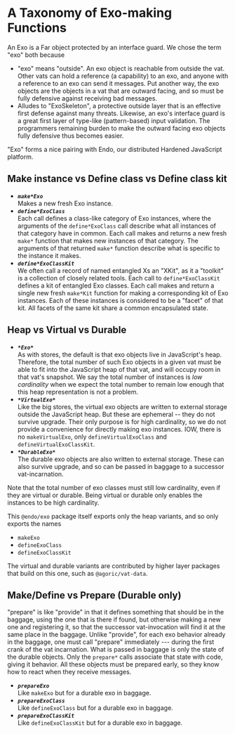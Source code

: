 # A Taxonomy of Exo-making Functions

An Exo is a Far object protected by an interface guard. We chose the term "exo" both because
* "exo" means "outside". An exo object is reachable from outside the vat. Other vats can hold a reference (a capability) to an exo, and anyone with a reference to an exo can send it messages. Put another way, the exo objects are the objects in a vat that are outward facing, and so must be fully defensive against receiving bad messages.
* Alludes to "ExoSkeleton", a protective outside layer that is an effective first defense against many threats. Likewise, an exo's interface guard is a great first layer of type-like (pattern-based) input validation. The programmers remaining burden to make the outward facing exo objects fully defensive thus becomes easier.

"Exo" forms a nice pairing with Endo, our distributed Hardened JavaScript platform.

## Make instance vs Define class vs Define class kit

* ***`make*Exo`*** <br>
Makes a new fresh Exo instance.
* ***`define*ExoClass`*** <br>
Each call defines a class-like category of Exo instances, where the arguments of the `define*ExoClass` call describe what all instances of that category have in common. Each call makes and returns a new fresh `make*` function that makes new instances of that category. The arguments of that returned `make*` function describe what is specific to the instance it makes.
* ***`define*ExoClassKit`*** <br>
We often call a record of named entangled Xs an "XKit", as it a "toolkit" is a collection of closely related tools. Each call to `define*ExoClassKit` defines a kit of entangled Exo classes. Each call makes and return a single new fresh `make*Kit` function for making a corresponding kit of Exo instances. Each of these instances is considered to be a "facet" of that kit. All facets of the same kit share a common encapsulated state.

## Heap vs Virtual vs Durable

* ***`*Exo*`*** <br>
As with stores, the default is that exo objects live in JavaScript's heap. Therefore, the total number of such Exo objects in a given vat must be able to fit into the JavaScript heap of that vat, and will occupy room in that vat's snapshot. We say the total number of instances is *low cardinality* when we expect the total number to remain low enough that this heap representation is not a problem.
* ***`*VirtualExo*`*** <br>
Like the big stores, the virtual exo objects are written to external storage outside the JavaScript heap. But these are ephemeral -- they do not survive upgrade. Their only purpose is for high cardinality, so we do not provide a convenience for directly making exo instances. IOW, there is no `makeVirtualExo`, only `defineVirtualExoClass` and `defineVirtualExoClassKit`.
* ***`*DurableExo*`*** <br>
The durable exo objects are also written to external storage. These can also survive upgrade, and so can be passed in baggage to a successor vat-incarnation.

Note that the total number of exo classes must still low cardinality, even if they are virtual or durable. Being virtual or durable only enables the instances to be high cardinality.

This `@endo/exo` package itself exports only the heap variants, and so only exports the names

- `makeExo`
- `defineExoClass`
- `defineExoClassKit`

The virtual and durable variants are contributed by higher layer packages that build on this one, such as `@agoric/vat-data`.

## Make/Define vs Prepare (Durable only)

"prepare" is like "provide" in that it defines something that should be in the baggage, using the one that is there if found, but otherwise making a new one and registering it, so that the successor vat-invocation will find it at the same place in the baggage. Unlike "provide", for each exo behavior already in the baggage, one must call "prepare" immediately --- during the first crank of the vat incarnation. What is passed in baggage is only the state of the durable objects. Only the `prepare*` calls associate that state with code, giving it behavior. All these objects must be prepared early, so they know how to react when they receive messages.

- **_`prepareExo`_** <br>
  Like `makeExo` but for a durable exo in baggage.
- **_`prepareExoClass`_** <br>
  Like `defineExoClass` but for a durable exo in baggage.
- **_`prepareExoClassKit`_** <br>
  Like `defineExoClassKit` but for a durable exo in baggage.

